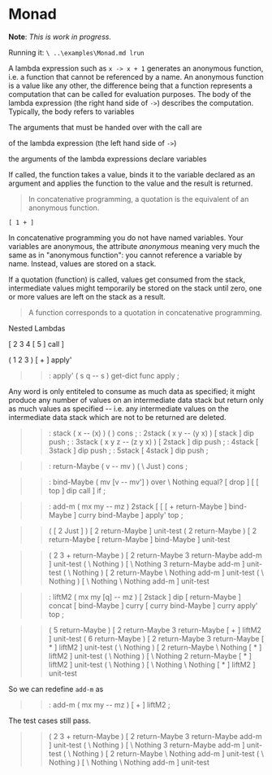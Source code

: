 # Monad

**Note**: _This is work in progress._

Running it: `\ ..\examples\Monad.md lrun`

A lambda expression such as `x -> x + 1` generates an anonymous function, i.e. a function that cannot be referenced by a name. An anonymous function is a value like any other, the difference being that a function represents a computation that can be called for evaluation purposes. The body of the lambda expression (the right hand side of `->`) describes the computation. Typically, the body refers to variables 


The arguments that must be handed over with the call are 

of the lambda expression (the left hand side of `->`) 

the arguments of the lambda expressions declare variables 

If called, the function takes a value, binds it to the variable declared as an argument  and applies the function to the value and the result is returned.

> In concatenative programming, a quotation is the equivalent of an anonymous function.

`[ 1 + ]`

In concatenative programming you do not have named variables. Your variables are anonymous, the attribute _anonymous_ meaning very much the same as in "anonymous function": you cannot reference a variable by name. Instead, values are stored on a stack.

If a quotation (function) is called, values get consumed from the stack, intermediate values might temporarily be stored on the stack until zero, one or more values are left on the stack as a result. 

> A function corresponds to a quotation in concatenative programming.


Nested Lambdas

[ 2 3 4 [ 5 ] call ]

( 1 2 3 ) [ + ] apply'

>> : apply' ( s q -- s ) get-dict func apply ;

Any word is only entiteled to consume as much data as specified; it might produce any number of values on an intermediate data stack but return only as much values as specified -- i.e. any intermediate values on the intermediate data stack which are not to be returned are deleted.

>> : stack ( x -- (x) ) ( ) cons ;
>> : 2stack ( x y -- (y x) ) [ stack ] dip push ;
>> : 3stack ( x y z -- (z y x) ) [ 2stack ] dip push ;
>> : 4stack [ 3stack ] dip push ;
>> : 5stack [ 4stack ] dip push ;

>> : return-Maybe ( v -- mv ) ( \ Just ) cons ;

>> : bind-Maybe ( mv [v -- mv'] )
>>   over \ Nothing equal?
>>     [ drop ]
>>     [ [ top ] dip call ]
>>   if ;

>> : add-m ( mx my -- mz ) 2stack [ [ [ + return-Maybe ] bind-Maybe ] curry bind-Maybe ] apply' top ;

>> ( [ 2 Just ] ) [ 2 return-Maybe ] unit-test
>> ( 2 return-Maybe ) [ 2 return-Maybe [ return-Maybe ] bind-Maybe ] unit-test

>> ( 2 3 + return-Maybe ) [ 2 return-Maybe 3 return-Maybe add-m ] unit-test
>> ( \ Nothing ) [ \ Nothing 3 return-Maybe add-m ] unit-test
>> ( \ Nothing ) [ 2 return-Maybe \ Nothing add-m ] unit-test
>> ( \ Nothing ) [ \ Nothing \ Nothing add-m ] unit-test

>> : liftM2 ( mx my [q] -- mz )
>>   [ 2stack ] dip
>>   [ return-Maybe ] concat [ bind-Maybe ] curry [ curry bind-Maybe ] curry apply' top ;

>> ( 5 return-Maybe ) [ 2 return-Maybe 3 return-Maybe [ + ] liftM2 ] unit-test
>> ( 6 return-Maybe ) [ 2 return-Maybe 3 return-Maybe [ * ] liftM2 ] unit-test
>> ( \ Nothing ) [ 2 return-Maybe \ Nothing [ * ] liftM2 ] unit-test
>> ( \ Nothing ) [ \ Nothing 2 return-Maybe [ * ] liftM2 ] unit-test
>> ( \ Nothing ) [ \ Nothing \ Nothing [ * ] liftM2 ] unit-test

So we can redefine `add-m` as

>> : add-m ( mx my -- mz ) [ + ] liftM2 ;

The test cases still pass.

>> ( 2 3 + return-Maybe ) [ 2 return-Maybe 3 return-Maybe add-m ] unit-test
>> ( \ Nothing ) [ \ Nothing 3 return-Maybe add-m ] unit-test
>> ( \ Nothing ) [ 2 return-Maybe \ Nothing add-m ] unit-test
>> ( \ Nothing ) [ \ Nothing \ Nothing add-m ] unit-test



